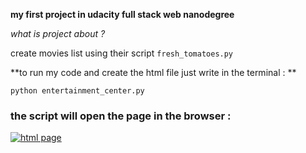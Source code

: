 **my first project in udacity full stack web nanodegree**

_what is project about ?_ 

create movies list using their script `fresh_tomatoes.py`

**to run my code and create the html file just write in the terminal :
**

`python entertainment_center.py
`
### the script will open the page in the browser :

[![html page](http://www4.0zz0.com/2017/09/21/15/908665620.png "html page")](http://www4.0zz0.com/2017/09/21/15/908665620.png "html page")